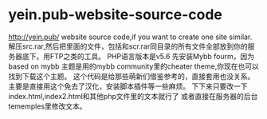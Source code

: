 # yein.pub-website-source-code
http://yein.pub/ website source code,if you want to create one site similar.
解压src.rar,然后把里面的文件，包括和scr.rar同目录的所有文件全部放到你的服务器底下。用FTP之类的工具。
PHP语言版本是v5.6
先安装Mybb fourm，因为based on mybb
主题是用的mybb community里的cheater theme,你现在也可以找到下载这个主题。
这个代码是给那些萌新们借鉴参考的，直接套用也没关系。
主要是直接用这个免去了汉化，安装脚本插件等一些麻烦。
下下来只要改一下index.html,index2.html和其他php文件里的文本就行了
或者直接在服务器的后台tememples里修改文本。
